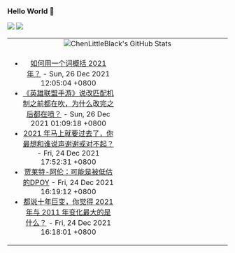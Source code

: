 ### Hello World 👋

[![](https://img.shields.io/badge/@ChenLittleBlack-1a6c81?style=flat&logo=java&logoColor=1a6c81&label=Java&colorA=ffffff)](https://www.java.com/)
[![](https://img.shields.io/badge/@ChenLittleBlack-41b883?style=flat&logo=vuedotjs&logoColor=41b883&label=Vue&colorA=ffffff)](https://cn.vuejs.org/)

<table>
<tr>
<td colspan="2" style="text-align: center;">
<img alt="ChenLittleBlack's GitHub Stats" src="https://github-readme-stats.vercel.app/api?username=ChenLittleBlack&show_icons=true&icon_color=CE1D2D&text_color=718096&bg_color=ffffff&hide_title=true" />
</td>
</tr>
<tr>
<td align="center" valign="middle">

<!-- START_SECTION:blog -->
* <a href='http://www.zhihu.com/question/508117339/answer/2286404162?utm_campaign=rss&utm_medium=rss&utm_source=rss&utm_content=title' target='_blank'>如何用一个词概括 2021 年？</a> - Sun, 26 Dec 2021 12:05:04 +0800
* <a href='http://www.zhihu.com/question/499338974/answer/2270772294?utm_campaign=rss&utm_medium=rss&utm_source=rss&utm_content=title' target='_blank'>《英雄联盟手游》说改匹配机制之前都在吹，为什么改完之后都在喷？</a> - Sun, 26 Dec 2021 01:09:18 +0800
* <a href='http://www.zhihu.com/question/504281925/answer/2284592881?utm_campaign=rss&utm_medium=rss&utm_source=rss&utm_content=title' target='_blank'>2021 年马上就要过去了，你最想和谁说声谢谢或对不起？</a> - Fri, 24 Dec 2021 17:52:31 +0800
* <a href='http://zhuanlan.zhihu.com/p/449404999?utm_campaign=rss&utm_medium=rss&utm_source=rss&utm_content=title' target='_blank'>贾莱特-阿伦：可能是被低估的DPOY</a> - Fri, 24 Dec 2021 16:19:12 +0800
* <a href='http://www.zhihu.com/question/502764724/answer/2284002528?utm_campaign=rss&utm_medium=rss&utm_source=rss&utm_content=title' target='_blank'>都说十年巨变，你觉得 2021 年与 2011 年变化最大的是什么？</a> - Fri, 24 Dec 2021 16:18:01 +0800
<!-- END_SECTION:blog -->

</td>
<td valign="middle" width="50%">

<!-- START_SECTION:douban -->

<!-- END_SECTION:douban -->

</td>
</tr>
</table>

